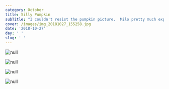 ```yaml
---
category: October
title: Silly Pumpkin
subTitle: "I couldn't resist the pumpkin picture.  Milo pretty much expressed every emotion throughout this little photo shoot. In other news.... Did you know there is an echo in our stairs??\U0001F602"
cover: /images/img_20181027_155258.jpg
date: '2018-10-27'
day: ' '
slug: ' '
---
```

![null](/images/img_20181027_155258.jpg)

![null](/images/mvimg_20181027_154947.jpg)

![null](/images/img_20181027_130904.jpg)

![null](/images/img_20181027_175813.jpg)
